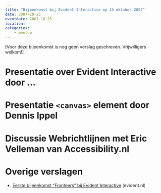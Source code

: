 ```yaml
---
title: "Bijeenkomst bij Evident Interactive op 25 oktober 2007"
date: 2007-10-25
eventdate: 2007-10-25
location: 
categories: 
    - meetup
---
```

[Voor deze bijeenkomst is nog geen verslag geschreven. Vrijwilligers welkom!]

# Presentatie over Evident Interactive door ...

# Presentatie `<canvas>` element door Dennis Ippel

# Discussie Webrichtlijnen met Eric Velleman van Accessibility.nl

# Overige verslagen

* [Eerste bijeenkomst “Fronteers” bij Evident Interactive](http://www.evident.nl/watisnieuw/nieuws_detail.asp?id=316) (evident.nl)